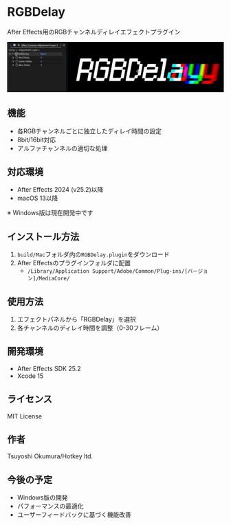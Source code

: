# RGBDelay

After Effects用のRGBチャンネルディレイエフェクトプラグイン

![RGBDelay Screenshot](docs/images/rgbdelay-screenshot.png)

## 機能
- 各RGBチャンネルごとに独立したディレイ時間の設定
- 8bit/16bit対応
- アルファチャンネルの適切な処理

## 対応環境
- After Effects 2024 (v25.2)以降
- macOS 13以降

※ Windows版は現在開発中です

## インストール方法
1. `build/Mac`フォルダ内の`RGBDelay.plugin`をダウンロード
2. After Effectsのプラグインフォルダに配置
   - `/Library/Application Support/Adobe/Common/Plug-ins/[バージョン]/MediaCore/`

## 使用方法
1. エフェクトパネルから「RGBDelay」を選択
2. 各チャンネルのディレイ時間を調整（0-30フレーム）

## 開発環境
- After Effects SDK 25.2
- Xcode 15

## ライセンス
MIT License

## 作者
Tsuyoshi Okumura/Hotkey ltd.

## 今後の予定
- Windows版の開発
- パフォーマンスの最適化
- ユーザーフィードバックに基づく機能改善 